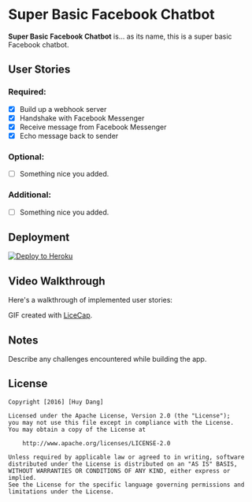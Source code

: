 # Super Basic Facebook Chatbot

**Super Basic Facebook Chatbot** is... as its name, this is a super basic Facebook chatbot.

## User Stories

### Required:

* [x] Build up a webhook server
* [x] Handshake with Facebook Messenger
* [x] Receive message from Facebook Messenger
* [x] Echo message back to sender

### Optional:

* [ ] Something nice you added.

### Additional:

* [ ] Something nice you added.

## Deployment

[![Deploy to Heroku](https://www.herokucdn.com/deploy/button.png)](https://heroku.com/deploy?template=https://github.com/huydangquoc/basic-fb-bot/tree/master)

## Video Walkthrough

Here's a walkthrough of implemented user stories:

<!--![Video Walkthrough](walkthrough.gif)-->

GIF created with [LiceCap](http://www.cockos.com/licecap/).

## Notes

Describe any challenges encountered while building the app.

## License

    Copyright [2016] [Huy Dang]

    Licensed under the Apache License, Version 2.0 (the "License");
    you may not use this file except in compliance with the License.
    You may obtain a copy of the License at

        http://www.apache.org/licenses/LICENSE-2.0

    Unless required by applicable law or agreed to in writing, software
    distributed under the License is distributed on an "AS IS" BASIS,
    WITHOUT WARRANTIES OR CONDITIONS OF ANY KIND, either express or implied.
    See the License for the specific language governing permissions and
    limitations under the License.